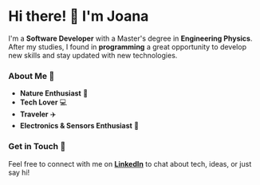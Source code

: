 # Hi there! 👋 I'm Joana

I'm a **Software Developer** with a Master's degree in **Engineering Physics**. After my studies, I found in **programming** a great opportunity to develop new skills and stay updated with new technologies.


### About Me 🌟

- **Nature Enthusiast** 🌳
- **Tech Lover** 💻
- **Traveler** ✈️
- **Electronics & Sensors Enthusiast** 🚀


### Get in Touch 💬

Feel free to connect with me on **[LinkedIn](https://www.linkedin.com/in/joanagaivotapires)** to chat about tech, ideas, or just say hi!




<!--
**diverintech/diverintech** is a ✨ _special_ ✨ repository because its `README.md` (this file) appears on your GitHub profile.

Here are some ideas to get you started:

- 🔭 I’m currently working on ...
- 🌱 I’m currently learning ...
- 👯 I’m looking to collaborate on ...
- 🤔 I’m looking for help with ...
- 💬 Ask me about ...
- 📫 How to reach me: ...
- 😄 Pronouns: ...
- ⚡ Fun fact: ...
-->
